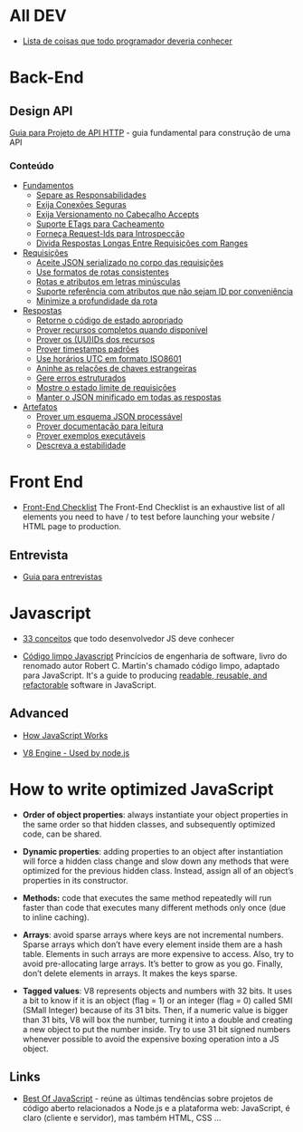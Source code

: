


# All DEV
* [Lista de coisas que todo programador deveria conhecer](https://github.com/mtdvio/every-programmer-should-know)


#   Back-End

##  Design API

[Guia para Projeto de API HTTP](https://github.com/Gutem/http-api-design/) -  guia fundamental para construção de uma API

  ### Conteúdo

* [Fundamentos](#fundamentos)
  *  [Separe as Responsabilidades](#separe-as-responsabilidades)
  *  [Exija Conexões Seguras](#exija-conexões-seguras)
  *  [Exija Versionamento no Cabeçalho Accepts](#exija-versionamento-no-cabeçalho-accepts)
  *  [Suporte ETags para Cacheamento](#suporte-etags-para-cacheamento)
  *  [Forneça Request-Ids para Introspecção](#forneça-request-ids-para-introspecção)
  *  [Divida Respostas Longas Entre Requisições com Ranges](#divida-respostas-longas-entre-requisições-com-ranges)
* [Requisições](#requisições)
  *  [Aceite JSON serializado no corpo das requisições](#aceite-json-serializado-no-corpo-das-requisições)
  *  [Use formatos de rotas consistentes](#use-formatos-de-rotas-consistentes)
    *  [Rotas e atributos em letras minúsculas](#rotas-e-atributos-em-letras-minúsculas)
    *  [Suporte referência com atributos que não sejam ID por conveniência](#suporte-referência-com-atributos-que-não-sejam-id-por-conveniência)
    *  [Minimize a profundidade da rota](#minimize-a-profundidade-da-rota)
* [Respostas](#respostas)
  *  [Retorne o código de estado apropriado](#retorne-o-código-de-estado-apropriado)
  *  [Prover recursos completos quando disponível](#prover-recursos-completos-quando-disponível)
  *  [Prover os (UU)IDs dos recursos](#prover-os-uuids-dos-recursos)
  *  [Prover timestamps padrões](#prover-timestamps-padrões)
  *  [Use horários UTC em formato ISO8601](#use-horários-utc-em-formato-iso8601)
  *  [Aninhe as relações de chaves estrangeiras](#aninhe-as-relações-de-chaves-estrangeiras)
  *  [Gere erros estruturados](#gere-erros-estruturados)
  *  [Mostre o estado limite de requisições](#mostre-o-estado-limite-de-requisições)
  *  [Manter o JSON minificado em todas as respostas](#manter-o-json-minificado-em-todas-as-respostas)
* [Artefatos](#artefatos)
  *  [Prover um esquema JSON processável](#prover-um-esquema-json-processável)
  *  [Prover documentação para leitura](#prover-documentação-para-leitura)
  *  [Prover exemplos executáveis](#prover-exemplos-executáveis)
  *  [Descreva a estabilidade](#descreva-a-estabilidade)

# Front End

* [Front-End Checklist](https://github.com/thedaviddias/Front-End-Checklist)  The Front-End Checklist is an exhaustive list of all elements you need to have / to test before launching your website / HTML page to production.



## Entrevista
* [Guia para entrevistas](https://github.com/yangshun/tech-interview-handbook)

#  Javascript 

* [33 conceitos](https://github.com/tiagoboeing/33-js-concepts) que todo desenvolvedor JS deve conhecer

* [Código limpo Javascript](https://github.com/ryanmcdermott/clean-code-javascript) Princícios de engenharia de software, livro do renomado autor Robert C. Martin's chamado código limpo, adaptado para JavaScript. It's a guide to producing [readable, reusable, and refactorable](https://github.com/ryanmcdermott/3rs-of-software-architecture)  software in JavaScript.

## Advanced

* [How JavaScript Works](https://blog.sessionstack.com/how-does-javascript-actually-work-part-1-b0bacc073cf)

* [V8 Engine - Used by node.js](https://v8.dev/docs/)

# How to write optimized JavaScript
* **Order of object properties**: always instantiate your object properties in the same order so that hidden classes, and subsequently optimized code, can be shared.

* **Dynamic properties**: adding properties to an object after instantiation will force a hidden class change and slow down any methods that were optimized for the previous hidden class. Instead, assign all of an object’s properties in its constructor.
* **Methods:** code that executes the same method repeatedly will run faster than code that executes many different methods only once (due to inline caching).
* **Arrays**: avoid sparse arrays where keys are not incremental numbers. Sparse arrays which don’t have every element inside them are a hash table. Elements in such arrays are more expensive to access. Also, try to avoid pre-allocating large arrays. It’s better to grow as you go. Finally, don’t delete elements in arrays. It makes the keys sparse.
* **Tagged values**: V8 represents objects and numbers with 32 bits. It uses a bit to know if it is an object (flag = 1) or an integer (flag = 0) called SMI (SMall Integer) because of its 31 bits. Then, if a numeric value is bigger than 31 bits, V8 will box the number, turning it into a double and creating a new object to put the number inside. Try to use 31 bit signed numbers whenever possible to avoid the expensive boxing operation into a JS object.
  


## Links

* [Best Of JavaScript](https://bestofjs.org/) - reúne as últimas tendências sobre projetos de código aberto relacionados a Node.js e a plataforma web: JavaScript, é claro (cliente e servidor), mas também HTML, CSS ... 